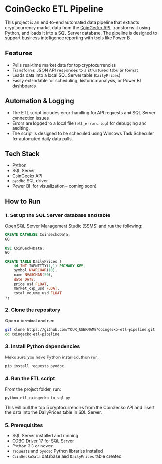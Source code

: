 # CoinGecko ETL Pipeline

This project is an end-to-end automated data pipeline that extracts cryptocurrency market data from the [CoinGecko API](https://www.coingecko.com/en/api), transforms it using Python, and loads it into a SQL Server database. The pipeline is designed to support business intelligence reporting with tools like Power BI.

## Features
- Pulls real-time market data for top cryptocurrencies
- Transforms JSON API responses to a structured tabular format
- Loads data into a local SQL Server table (`DailyPrices`)
- Easily extendable for scheduling, historical analysis, or Power BI dashboards

## Automation & Logging

- The ETL script includes error-handling for API requests and SQL Server connection issues.
- Errors are logged to a local file (`etl_errors.log`) for debugging and auditing.
- The script is designed to be scheduled using Windows Task Scheduler for automated daily data pulls.

## Tech Stack
- Python
- SQL Server
- CoinGecko API
- `pyodbc` SQL driver
- Power BI (for visualization – coming soon)

## How to Run

### 1. Set up the SQL Server database and table
Open SQL Server Management Studio (SSMS) and run the following:

```sql
CREATE DATABASE CoinGeckoData;
GO

USE CoinGeckoData;
GO

CREATE TABLE DailyPrices (
    id INT IDENTITY(1,1) PRIMARY KEY,
    symbol NVARCHAR(10),
    name NVARCHAR(50),
    date DATE,
    price_usd FLOAT,
    market_cap_usd FLOAT,
    total_volume_usd FLOAT
);
```

### 2. Clone the repository

Open a terminal and run:

```bash
git clone https://github.com/YOUR_USERNAME/coingecko-etl-pipeline.git
cd coingecko-etl-pipeline
```

### 3. Install Python dependencies

Make sure you have Python installed, then run:

```bash
pip install requests pyodbc
```

### 4. Run the ETL script

From the project folder, run:

```bash
python etl_coingecko_to_sql.py
```

This will pull the top 5 cryptocurrencies from the CoinGecko API and insert the data into the DailyPrices table in SQL Server.

### 5. Prerequisites

- SQL Server installed and running
- ODBC Driver 17 for SQL Server
- Python 3.8 or newer
- `requests` and `pyodbc` Python libraries installed
- `CoinGeckoData` database and `DailyPrices` table created
